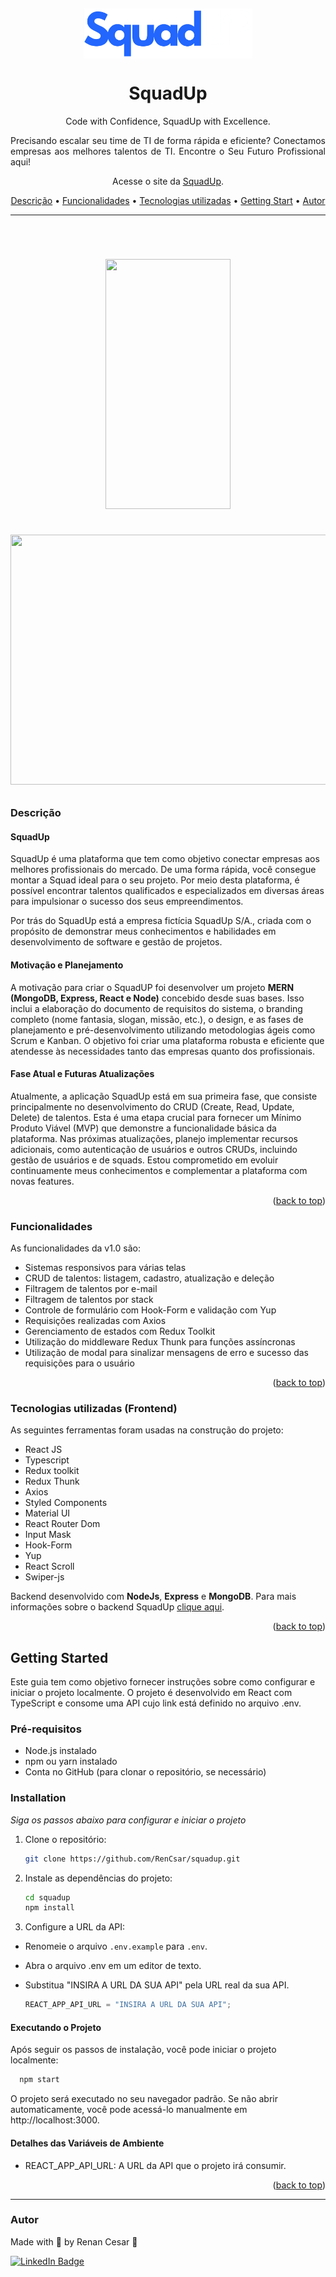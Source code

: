 <a name="readme-top"></a>
<br />

<div align="center">
  <a href="https://squadup-livid.vercel.app/">
    <img align="center" width="270" height="80" src="./src/assets/logo-claro.webp">
  </a>
  <h1>SquadUp</h1>
</div>

<p align="center">Code with Confidence, SquadUp with Excellence.</p>
<p align="justify">Precisando escalar seu time de TI de forma rápida e eficiente? Conectamos empresas aos melhores talentos de TI. Encontre o Seu Futuro Profissional aqui!</p>
<p align="center">Acesse o site da <a href="https://squadup-livid.vercel.app/">SquadUp</a>.</p>

<p align="center">
 <a href="#Descrição">Descrição</a> •
 <a href="#Funcionalidades">Funcionalidades</a> •
 <a href="#Tecnologias">Tecnologias utilizadas</a> •
 <a href="#start">Getting Start</a> •
 <a href="#autor">Autor</a>
</p>

---

<br>

<h1 align="center">  
    <p align="center">
        <img width="200" height="400" src="./src/assets/squadup-mobile.gif"><br><br>
        <img width="800" height="400" src="./src/assets/squadup.gif">
    </p>
</h1>

<a id="Descrição"></a>

### Descrição

#### **SquadUp**

SquadUp é uma plataforma que tem como objetivo conectar empresas aos melhores profissionais do mercado. De uma forma rápida, você consegue montar a Squad ideal para o seu projeto. Por meio desta plataforma, é possível encontrar talentos qualificados e especializados em diversas áreas para impulsionar o sucesso dos seus empreendimentos.

Por trás do SquadUp está a empresa fictícia SquadUp S/A., criada com o propósito de demonstrar meus conhecimentos e habilidades em desenvolvimento de software e gestão de projetos.

#### **Motivação e Planejamento**

A motivação para criar o SquadUP foi desenvolver um projeto **MERN (MongoDB, Express, React e Node)** concebido desde suas bases. Isso inclui a elaboração do documento de requisitos do sistema, o branding completo (nome fantasia, slogan, missão, etc.), o design, e as fases de planejamento e pré-desenvolvimento utilizando metodologias ágeis como Scrum e Kanban. O objetivo foi criar uma plataforma robusta e eficiente que atendesse às necessidades tanto das empresas quanto dos profissionais.

#### **Fase Atual e Futuras Atualizações**

Atualmente, a aplicação SquadUp está em sua primeira fase, que consiste principalmente no desenvolvimento do CRUD (Create, Read, Update, Delete) de talentos. Esta é uma etapa crucial para fornecer um Mínimo Produto Viável (MVP) que demonstre a funcionalidade básica da plataforma. Nas próximas atualizações, planejo implementar recursos adicionais, como autenticação de usuários e outros CRUDs, incluindo gestão de usuários e de squads. Estou comprometido em evoluir continuamente meus conhecimentos e complementar a plataforma com novas features.

<p align="right">(<a href="#readme-top">back to top</a>)</p>

<a id="Funcionalidades"></a>

### Funcionalidades

As funcionalidades da v1.0 são:

- Sistemas responsivos para várias telas
- CRUD de talentos: listagem, cadastro, atualização e deleção
- Filtragem de talentos por e-mail
- Filtragem de talentos por stack
- Controle de formulário com Hook-Form e validação com Yup
- Requisições realizadas com Axios
- Gerenciamento de estados com Redux Toolkit
- Utilização do middleware Redux Thunk para funções assíncronas
- Utilização de modal para sinalizar mensagens de erro e sucesso das requisições para o usuário


<p align="right">(<a href="#readme-top">back to top</a>)</p>

<a id="Tecnologias"></a>

### Tecnologias utilizadas (Frontend)

As seguintes ferramentas foram usadas na construção do projeto:

- React JS
- Typescript
- Redux toolkit
- Redux Thunk
- Axios
- Styled Components
- Material UI
- React Router Dom
- Input Mask
- Hook-Form
- Yup
- React Scroll
- Swiper-js

Backend desenvolvido com **NodeJs**, **Express** e **MongoDB**. Para mais informações sobre o backend SquadUp [clique aqui](https://github.com/RenCsar/API-SquadUp).

<p align="right">(<a href="#readme-top">back to top</a>)</p>

<a id="start"></a>

## Getting Started

Este guia tem como objetivo fornecer instruções sobre como configurar e iniciar o projeto localmente. O projeto é desenvolvido em React com TypeScript e consome uma API cujo link está definido no arquivo .env.

### Pré-requisitos

- Node.js instalado
- npm ou yarn instalado
- Conta no GitHub (para clonar o repositório, se necessário)


### Installation

_Siga os passos abaixo para configurar e iniciar o projeto_

1. Clone o repositório:
   ```sh
   git clone https://github.com/RenCsar/squadup.git
   ```
2. Instale as dependências do projeto:
   ```sh
   cd squadup
   npm install
   ```
3. Configure a URL da API:

- Renomeie o arquivo `.env.example` para `.env`.
- Abra o arquivo .env em um editor de texto.
- Substitua "INSIRA A URL DA SUA API" pela URL real da sua API.

   ```js
   REACT_APP_API_URL = "INSIRA A URL DA SUA API";
   ```

#### Executando o Projeto
Após seguir os passos de instalação, você pode iniciar o projeto localmente:
  ```sh
    npm start
  ```
O projeto será executado no seu navegador padrão. Se não abrir automaticamente, você pode acessá-lo manualmente em http://localhost:3000.

#### Detalhes das Variáveis de Ambiente
- REACT_APP_API_URL: A URL da API que o projeto irá consumir.

<p align="right">(<a href="#readme-top">back to top</a>)</p>

---

### Autor

Made with 💜 by Renan Cesar 👋

[![LinkedIn Badge](https://img.shields.io/badge/-Renan_Cesar-blue?style=flat-square&logo=Linkedin&logoColor=white&link=https://www.linkedin.com/in/renan-cesar/)](https://www.linkedin.com/in/renan-cesar/)
